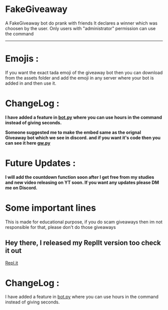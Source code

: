 # FakeGiveaway

A FakeGiveaway bot do prank with friends
It declares a winner which was choosen by the user.
Only users with "administrator" permission can use the command

<hr/>

# Emojis : 

If you want the exact tada emoji of the giveaway bot then you can download from the assets folder and add the emoji in any server where your bot is added in and then use it.


# ChangeLog :

<b>I have added a feature in <a href="https://github.com/DeadstarIII/FakeGiveaway/blob/main/bot.py" target="_blank">bot.py</a> where you can use hours in the command instead of giving seconds.</b>

<b>Someone suggested me to make the embed same as the orignal Giveaway bot which we see in discord.
and if you want it's code then you can see it here <a href="https://github.com/DeadstarIII/FakeGiveaway/blob/main/under_construction[beta].py" target="_blank">gw.py</a></b>


# Future Updates : 

<b>I will add the countdown function soon after I get free from my studies and new video releasing on YT soon. 
If you want any updates please DM me on Discord.</b>


# Some important lines

This is made for educational purpose, if you do scam giveaways then im not responsible for that, please don't do those giveaways

## Hey there, I released my ReplIt version too check it out

<a href="https://replit.com/@DeadstarIII/FakeGiveawayBot" target="_blank">Repl.it</a>

# ChangeLog :

<bold>I have added a feature in <a href="https://github.com/DeadstarIII/FakeGiveaway/blob/main/bot.py" target="_blank">bot.py</a> where you can use hours in the command instead of giving seconds.</bold>
